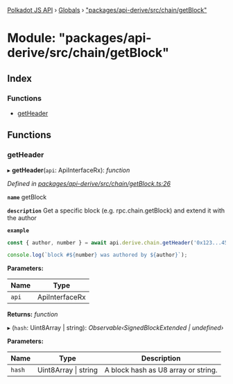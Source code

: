 [Polkadot JS API](../README.md) › [Globals](../globals.md) › ["packages/api-derive/src/chain/getBlock"](_packages_api_derive_src_chain_getblock_.md)

# Module: "packages/api-derive/src/chain/getBlock"

## Index

### Functions

* [getHeader](_packages_api_derive_src_chain_getblock_.md#getheader)

## Functions

###  getHeader

▸ **getHeader**(`api`: ApiInterfaceRx): *function*

*Defined in [packages/api-derive/src/chain/getBlock.ts:26](https://github.com/polkadot-js/api/blob/7a1089df79/packages/api-derive/src/chain/getBlock.ts#L26)*

**`name`** getBlock

**`description`** Get a specific block (e.g. rpc.chain.getBlock) and extend it with the author

**`example`** 
<BR>

```javascript
const { author, number } = await api.derive.chain.getHeader('0x123...456');

console.log(`block #${number} was authored by ${author}`);
```

**Parameters:**

Name | Type |
------ | ------ |
`api` | ApiInterfaceRx |

**Returns:** *function*

▸ (`hash`: Uint8Array | string): *Observable‹SignedBlockExtended | undefined›*

**Parameters:**

Name | Type | Description |
------ | ------ | ------ |
`hash` | Uint8Array &#124; string | A block hash as U8 array or string. |
